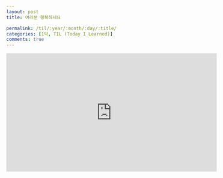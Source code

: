 ```yaml
---
layout: post
title: 여러분 행복하세요

permalink: /til/:year/:month/:day/:title/
categories: [1막, TIL (Today I Learned)]
comments: true
---
```

<iframe width="560" height="315" src="https://www.youtube.com/embed/YnYn86gNbvQ" frameborder="0" allow="autoplay; encrypted-media" allowfullscreen></iframe>
